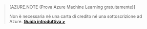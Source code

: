 ﻿>[AZURE.NOTE (Prova Azure Machine Learning gratuitamente)]
>
>Non è necessaria né una carta di credito né una sottoscrizione ad Azure. <a href="https://studio.azureml.net/Home" target="_blank">**Guida introduttiva >**</a>

<!--HONumber=49-->
